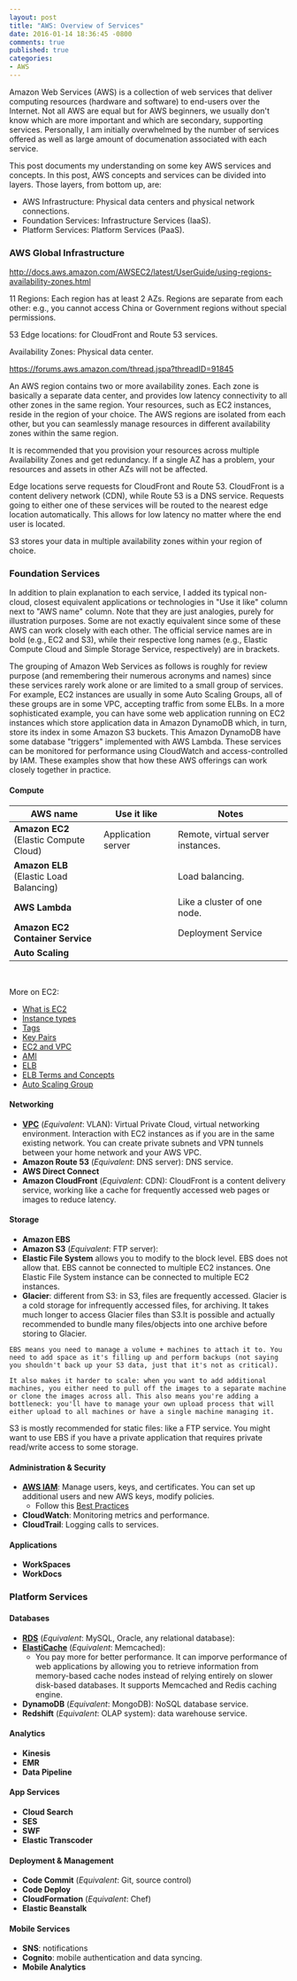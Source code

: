 ```yaml
---
layout: post
title: "AWS: Overview of Services"
date: 2016-01-14 18:36:45 -0800
comments: true
published: true
categories: 
- AWS
---
```


Amazon Web Services (AWS) is a collection of web services that deliver computing resources (hardware and software) to end-users over the Internet. 
Not all AWS are equal but for AWS beginners, we usually don't know which are more important and which are secondary, supporting services. 
Personally, I am initially overwhelmed by the number of services offered as well as large amount of documenation associated with each service.

This post documents my understanding on some key AWS services and concepts. In this post, AWS concepts and services can be divided into layers. Those layers, from bottom up, are:

* AWS Infrastructure: Physical data centers and physical network connections.
* Foundation Services: Infrastructure Services (IaaS). 
* Platform Services: Platform Services (PaaS).

### AWS Global Infrastructure


http://docs.aws.amazon.com/AWSEC2/latest/UserGuide/using-regions-availability-zones.html

11 Regions: Each region has at least 2 AZs. Regions are separate from each other: e.g., you cannot access China or Government regions without special permissions.

53 Edge locations: for CloudFront and Route 53 services.

Availability Zones: Physical data center.

https://forums.aws.amazon.com/thread.jspa?threadID=91845

An AWS region contains two or more availability zones. Each zone is basically a separate data center, and provides low latency connectivity to all other zones in the same region. Your resources, such as EC2 instances, reside in the region of your choice. The AWS regions are isolated from each other, but you can seamlessly manage resources in different availability zones within the same region.

It is recommended that you provision your resources across multiple Availability Zones and get redundancy. If a single AZ has a problem, your resources and assets in other AZs will not be affected.

Edge locations serve requests for CloudFront and Route 53. CloudFront is a content delivery network 
(CDN), while Route 53 is a DNS service. Requests going to either one of these services will be routed to the nearest edge location automatically. This allows for low latency no matter where the end user is located.

S3 stores your data in multiple availability zones within your region of choice.

### Foundation Services

In addition to plain explanation to each service, I added its typical non-cloud, closest equivalent applications or technologies in "Use it like" column next to "AWS name" column.
Note that they are just analogies, purely for illustration purposes. Some are not exactly equivalent since some of these AWS can work closely with each other.
The official service names are in bold (e.g., EC2 and S3), while their respective long names (e.g., Elastic Compute Cloud and Simple Storage Service, respectively) are in brackets.

The grouping of Amazon Web Services as follows is roughly for review purpose (and remembering their numerous acronyms and names) since these services rarely work alone or are limited to a small group of services. 
For example, EC2 instances are usually in some Auto Scaling Groups, all of these groups are in some VPC, accepting traffic from some ELBs.
In a more sophisticated example, you can have some web application running on EC2 instances which store application data in Amazon DynamoDB which, in turn, store its index in some Amazon S3 buckets. 
This Amazon DynamoDB have some database "triggers" implemented with AWS Lambda. These services can be monitored for performance using CloudWatch and access-controlled by IAM.
These examples show that how these AWS offerings can work closely together in practice.

#### Compute

| AWS name | Use it like | Notes |
| --- | --- | --- |
| **Amazon EC2** <br>(Elastic Compute Cloud) | Application server | Remote, virtual server instances. |
| **Amazon ELB** <br>(Elastic Load Balancing) |  | Load balancing.|
| **AWS Lambda** |  | Like a cluster of one node.|
| **Amazon EC2 <br>Container Service** | | Deployment Service |
| **Auto Scaling** | | |

<br>

More on EC2:

* [What is EC2](http://docs.aws.amazon.com/AWSEC2/latest/UserGuide/concepts.html)
* [Instance types](http://docs.aws.amazon.com/AWSEC2/latest/UserGuide/instance-types.html)
* [Tags](http://docs.aws.amazon.com/AWSEC2/latest/UserGuide/Using_Tags.html)
* [Key Pairs](http://docs.aws.amazon.com/AWSEC2/latest/UserGuide/ec2-key-pairs.html)
* [EC2 and VPC](http://docs.aws.amazon.com/AWSEC2/latest/UserGuide/using-vpc.html)
* [AMI](http://docs.aws.amazon.com/AWSEC2/latest/UserGuide/ec2-instances-and-amis.html)
* [ELB](http://docs.aws.amazon.com/ElasticLoadBalancing/latest/DeveloperGuide/how-elb-works.html)
* [ELB Terms and Concepts](http://docs.aws.amazon.com/ElasticLoadBalancing/latest/DeveloperGuide/how-elb-works.html)
* [Auto Scaling Group](http://docs.aws.amazon.com/AutoScaling/latest/DeveloperGuide/how-as-works.html)

#### Networking

* [**VPC**](http://aws.amazon.com/vpc/) (*Equivalent*: VLAN): Virtual Private Cloud, virtual networking environment. Interaction with EC2 instances as if you are in the same existing network. You can create private subnets and VPN tunnels between your home network and your AWS VPC.
* **Amazon Route 53** (*Equivalent*: DNS server): DNS service.
* **AWS Direct Connect**
* **Amazon CloudFront** (*Equivalent*: CDN): CloudFront is a content delivery service, working like a cache for frequently accessed web pages or images to reduce latency.

#### Storage

* **Amazon EBS**
* **Amazon S3** (*Equivalent*: FTP server):
* **Elastic File System** allows you to modify to the block level. EBS does not allow that. EBS cannot be connected to multiple EC2 instances. One Elastic File System instance can be connected to multiple EC2 instances.
* **Glacier**: different from S3: in S3, files are frequently accessed. Glacier is a cold storage for infrequently accessed files, for archiving. It takes much longer to access Glacier files than S3.It is possible and actually recommended to bundle many files/objects into one archive before storing to Glacier.

``` plain http://stackoverflow.com/questions/2288402/should-i-persist-images-on-ebs-or-s3
EBS means you need to manage a volume + machines to attach it to. You need to add space as it's filling up and perform backups (not saying you shouldn't back up your S3 data, just that it's not as critical).

It also makes it harder to scale: when you want to add additional machines, you either need to pull off the images to a separate machine or clone the images across all. This also means you're adding a bottleneck: you'll have to manage your own upload process that will either upload to all machines or have a single machine managing it.
```

S3 is mostly recommended for static files: like a FTP service. You might want to use EBS if you have a private application that requires private read/write access to some storage.

#### Administration & Security

* [**AWS IAM**](http://aws.amazon.com/iam/): Manage users, keys, and certificates. You can set up additional users and new AWS keys, modify policies. 
  * Follow this [Best Practices](http://docs.aws.amazon.com/IAM/latest/UserGuide/best-practices.html)
* **CloudWatch**: Monitoring metrics and performance.
* **CloudTrail**: Logging calls to services.

#### Applications

* **WorkSpaces**
* **WorkDocs**

### Platform Services

#### Databases

* [**RDS**](somelinke) (*Equivalent*: MySQL, Oracle, any relational database): 
* [**ElastiCache**](https://aws.amazon.com/elasticache/) (*Equivalent*: Memcached):
  * You pay more for better performance. It can imporve performance of web applications by allowing you to retrieve information from memory-based cache nodes instead of relying entirely on slower disk-based databases. It supports Memcached and Redis caching engine.
* **DynamoDB** (*Equivalent*: MongoDB): NoSQL database service.
* **Redshift** (*Equivalent*: OLAP system): data warehouse service.

#### Analytics

* **Kinesis**
* **EMR**
* **Data Pipeline**

#### App Services

* **Cloud Search**
* **SES**
* **SWF**
* **Elastic Transcoder**

#### Deployment & Management

* **Code Commit** (*Equivalent*: Git, source control)
* **Code Deploy**
* **CloudFormation** (*Equivalent*: Chef)
* **Elastic Beanstalk**

#### Mobile Services

* **SNS**: notifications
* **Cognito**: mobile authentication and data syncing.
* **Mobile Analytics**
